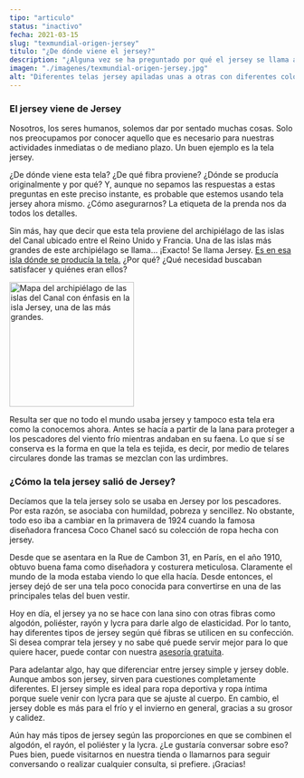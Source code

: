 ```yaml
---
tipo: "articulo"
status: "inactivo"
fecha: 2021-03-15
slug: "texmundial-origen-jersey"
titulo: "¿De dónde viene el jersey?"
description: "¿Alguna vez se ha preguntado por qué el jersey se llama así? Aquí le contamos en pocas palabras."
imagen: "./imagenes/texmundial-origen-jersey.jpg"
alt: "Diferentes telas jersey apiladas unas a otras con diferentes colores."
---
```


### El jersey viene de Jersey
Nosotros, los seres humanos, solemos dar por sentado muchas cosas. Solo nos preocupamos por conocer aquello que es necesario para nuestras actividades inmediatas o de mediano plazo. Un buen ejemplo es la tela jersey.

¿De dónde viene esta tela? ¿De qué fibra proviene? ¿Dónde se producía originalmente y por qué? Y, aunque no sepamos las respuestas a estas preguntas en este preciso instante, es probable que estemos usando tela jersey ahora mismo. ¿Cómo asegurarnos? La etiqueta de la prenda nos da todos los detalles.

Sin más, hay que decir que esta tela proviene del archipiélago de las islas del Canal ubicado entre el Reino Unido y Francia. Una de las islas más grandes de este archipiélago se llama… ¡Exacto! Se llama Jersey. <a href="https://tinyurl.com/642rk8m6" target="_blank">Es en esa isla dónde se producía la tela.</a> ¿Por qué? ¿Qué necesidad buscaban satisfacer y quiénes eran ellos?

<img src="https://tinyurl.com/t42rjyuy" alt="Mapa del archipiélago de las islas del Canal con énfasis en la isla Jersey, una de las más grandes." width="220">

Resulta ser que no todo el mundo usaba jersey y tampoco esta tela era como la conocemos ahora. Antes se hacía a partir de la lana para proteger a los pescadores del viento frío mientras andaban en su faena. Lo que sí se conserva es la forma en que la tela es tejida, es decir, por medio de telares circulares donde las tramas se mezclan con las urdimbres.

### ¿Cómo la tela jersey salió de Jersey?
Decíamos que la tela jersey solo se usaba en Jersey por los pescadores. Por esta razón, se asociaba con humildad, pobreza y sencillez. No obstante, todo eso iba a cambiar en la primavera de 1924 cuando la famosa diseñadora francesa Coco Chanel sacó su colección de ropa hecha con jersey.

Desde que se asentara en la Rue de Cambon 31, en París, en el año 1910, obtuvo buena fama como diseñadora y costurera meticulosa. Claramente el mundo de la moda estaba viendo lo que ella hacía. Desde entonces, el jersey dejó de ser una tela poco conocida para convertirse en una de las principales telas del buen vestir.

Hoy en día, el jersey ya no se hace con lana sino con otras fibras como algodón, poliéster, rayón y lycra para darle algo de elasticidad. Por lo tanto, hay diferentes tipos de jersey según qué fibras se utilicen en su confección. Si desea comprar tela jersey y no sabe qué puede servir mejor para lo que quiere hacer, puede contar con nuestra [asesoría gratuita](https://wa.me/584142702886).

Para adelantar algo, hay que diferenciar entre jersey simple y jersey doble. Aunque ambos son jersey, sirven para cuestiones completamente diferentes. El jersey simple es ideal para ropa deportiva y ropa íntima porque suele venir con lycra para que se ajuste al cuerpo. En cambio, el jersey doble es más para el frío y el invierno en general, gracias a su grosor y calidez.

Aún hay más tipos de jersey según las proporciones en que se combinen el algodón, el rayón, el poliéster y la lycra. ¿Le gustaría conversar sobre eso? Pues bien, puede visitarnos en nuestra tienda o llamarnos para seguir conversando o realizar cualquier consulta, si prefiere. ¡Gracias!